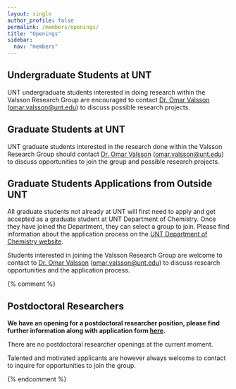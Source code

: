 ```yaml
---
layout: single
author_profile: false
permalink: /members/openings/
title: "Openings"
sidebar:
  nav: "members"
---
```


## Undergraduate Students at UNT
UNT undergraduate students interested in doing research within the Valsson Research Group are encouraged to contact [Dr. Omar Valsson]({{site.url}}/members/omar-valsson) ([omar.valsson@unt.edu]([mailto:omar.valsson@unt.edu)) to discuss possible research projects.

## Graduate Students at UNT
UNT graduate students interested in the research done within the Valsson Research Group should contact [Dr. Omar Valsson]({{site.url}}/members/omar-valsson) ([omar.valsson@unt.edu]([mailto:omar.valsson@unt.edu)) to discuss opportunities to join the group and possible research projects.

## Graduate Students Applications from Outside UNT
All graduate students not already at UNT will first need to apply and get accepted as a graduate student at UNT Department of Chemistry. Once they have joined the Department, they can select a group to join. Please find information about the application process on the [UNT Department of Chemistry website](https://chemistry.unt.edu/graduate-program/prospective-students).

Students interested in joining the Valsson Research Group are welcome to contact to [Dr. Omar Valsson]({{site.url}}/members/omar-valsson) ([omar.valsson@unt.edu]([mailto:omar.valsson@unt.edu)) to discuss research opportunities and the application process.

{% comment %}
## Postdoctoral Researchers
**We have an opening for a postdoctoral researcher position, please find further information along with application form [here](https://jobs.untsystem.edu/postings/63766).**


There are no postdoctoral researcher openings at the current moment.

Talented and motivated applicants are however always welcome to contact
to inquire for
opportunities to join the group.  

{% endcomment %}
